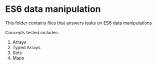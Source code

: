 # ES6 data manipulation

This folder contains files that answers tasks on ES6 data manipulations

Concepts tested includes:
  1. Arrays
  2. Typed Arrays
  3. Sets
  4. Maps
